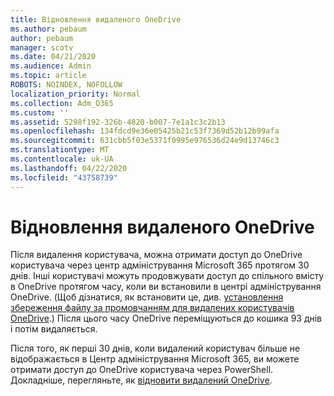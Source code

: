 ```yaml
---
title: Відновлення видаленого OneDrive
ms.author: pebaum
author: pebaum
manager: scotv
ms.date: 04/21/2020
ms.audience: Admin
ms.topic: article
ROBOTS: NOINDEX, NOFOLLOW
localization_priority: Normal
ms.collection: Adm_O365
ms.custom: ''
ms.assetid: 5298f192-326b-4820-b007-7e1a1c3c2b13
ms.openlocfilehash: 134fdcd9e36e05425b21c53f7369d52b12b99afa
ms.sourcegitcommit: 631cbb5f03e5371f0995e976536d24e9d13746c3
ms.translationtype: MT
ms.contentlocale: uk-UA
ms.lasthandoff: 04/22/2020
ms.locfileid: "43758739"
---
```

# <a name="restore-a-deleted-onedrive"></a>Відновлення видаленого OneDrive

Після видалення користувача, можна отримати доступ до OneDrive користувача через центр адміністрування Microsoft 365 протягом 30 днів. Інші користувачі можуть продовжувати доступ до спільного вмісту в OneDrive протягом часу, коли ви встановили в центрі адміністрування OneDrive. (Щоб дізнатися, як встановити це, див. [установлення збереження файлу за промовчанням для видалених користувачів OneDrive](https://go.microsoft.com/fwlink/?linkid=874267).) Після цього часу OneDrive переміщуються до кошика 93 днів і потім видаляється.
  
Після того, як перші 30 днів, коли видалений користувач більше не відображається в Центр адміністрування Microsoft 365, ви можете отримати доступ до OneDrive користувача через PowerShell. Докладніше, перегляньте, як [відновити видалений OneDrive](https://go.microsoft.com/fwlink/?linkid=874269).
  

